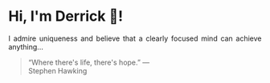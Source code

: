 # Hi, I'm Derrick 👋!
<p align="justify">I admire uniqueness and believe that a clearly focused mind can achieve anything...</p> 
<!-- #quote-start -->
<blockquote>&ldquo;Where there's life, there's hope.&rdquo; &mdash; <footer>Stephen Hawking</footer></blockquote>
<!-- #quote-end -->
